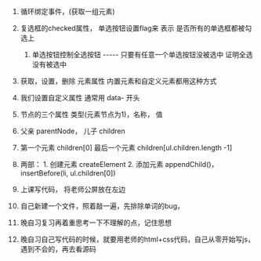 1. 循环绑定事件，(获取一组元素)
2. 复选框的checked属性，  单选按钮设置flag来 表示 是否所有的单选框都被勾选上
   1. 单选按钮控制全选按钮 -----  只要有任意一个单选按钮没被选中   证明全选没有被选中
3. 获取，设置，删除 元素属性   内置元素和自定义元素都用这种方式
4. 我们设置自定义属性   通常用 data- 开头
5. 节点的三个属性    类型(元素节点为1)，名称， 值
6. 父亲 parentNode，  儿子 children
7. 第一个元素  children[0]  最后一个元素 children[ul.children.length -1]
8. 两部：  1. 创建元素 createElement   2. 添加元素 appendChild()，  insertBefore(li, ul.children[0])



1. 上课写代码， 将老师公屏放在左边
2. 自己新建一个文件，照着敲一遍，先排除单词的bug，
3. 晚自习复习再着重思考一下不理解的点，记住思想
4. 晚自习自己写代码的时候，就要用老师的html+css代码，自己从零开始写js，遇到不会的，再去看源码